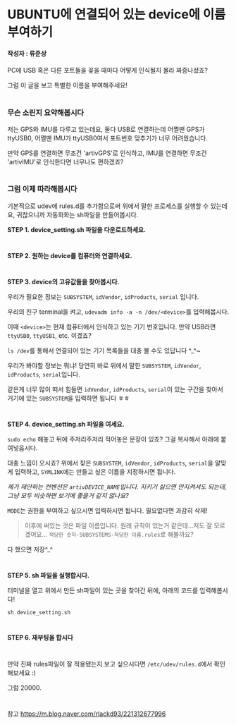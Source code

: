 UBUNTU에 연결되어 있는 device에 이름 부여하기
==========================================

#### 작성자 : 류준상


PC에 USB 혹은 다른 포트들을 꽂을 때마다 어떻게 인식될지 몰라 짜증나셨죠?

그럼 이 글을 보고 특별한 이름을 부여해주세요!
#
### 무슨 소린지 요약해봅시다

저는 GPS와 IMU를 다루고 있는데요, 둘다 USB로 연결하는데 어쩔땐 GPS가 ttyUSB0, 어쩔땐 IMU가 ttyUSB0여서 포트번호 맞추기가 너무 어려웠습니다.

만약 GPS를 연결하면 무조건 'artivGPS'로 인식하고, IMU를 연결하면 무조건 'artivIMU'로 인식한다면 너무나도 편하겠죠?
#
### 그럼 이제 따라해봅시다

기본적으로 udev에 rules.d를 추가함으로써 위에서 말한 프로세스를 실행할 수 있는데요, 귀찮으니까 자동화화는 sh파일을 만들어봅시다.

**STEP 1. device_setting.sh 파일을 다운로드하세요.**
#
**STEP 2. 원하는 device를 컴퓨터와 연결하세요.**
#
**STEP 3. device의 고유값들을 찾아봅시다.**

우리가 필요한 정보는 ```SUBSYSTEM```, ```idVendor```, ```idProducts```, ```serial``` 입니다.

우리의 친구 terminal을 켜고, ```udevadm info -a -n /dev/<device>```를 입력해봅시다.

이때 ```<device>```는 현재 컴퓨터에서 인식하고 있는 기기 번호입니다. 만약 USB라면 ```ttyUSB0```, ```ttyUSB1```, etc. 이겠죠?

```ls /dev```를 통해서 연결되어 있는 기기 목록들을 대충 볼 수도 있답니다 ^_^~

우리가 봐야할 정보는 뭐냐! 당연히 바로 위에서 말한 ```SUBSYSTEM```, ```idVendor```, ```idProducts```, ```serial```입니다.

같은게 너무 많이 떠서 힘들면 ```idVendor```, ```idProducts```, ```serial```이 있는 구간을 찾아서 거기에 있는 ```SUBSYSTEM```을 입력하면 됩니다 ㅎㅎ
#
**STEP 4. device_setting.sh 파일을 여세요.**

```sudo echo``` 해놓고 뒤에 주저리주저리 적어놓은 문장이 있죠? 그걸 복사해서 아래에 붙여넣읍시다.

대충 느낌이 오시죠? 위에서 찾은 ```SUBSYSTEM```, ```idVendor```, ```idProducts```, ```serial```을 알맞게 입력하고, ```SYMLINK```에는 만들고 싶은 이름을 지정하시면 됩니다.

*제가 제안하는 컨벤션은 ```artivDEVICE_NAME```입니다. 지키기 싫으면 안지켜셔도 되는데, 그냥 모두 비슷하면 보기에 좋을거 같지 않나요?*

```MODE```는 권한을 부여하고 싶으시면 입력하시면 됩니다. 필요없다면 과감히 삭제!

> 이후에 써있는 것은 파일 이름입니다. 원래 규칙이 있는거 같은데...저도 잘 모르겠어요... ```적당한 숫자-SUBSYSTEMS-적당한 이름.rules```로 해볼까요?

다 했으면 저장^_^
#
**STEP 5. sh 파일을 실행합시다.**

터미널을 열고 위에서 만든 sh파일이 있는 곳을 찾아간 뒤에, 아래의 코드를 입력해봅시다!

```sh device_setting.sh```
#
**STEP 6. 재부팅을 합시다**
#
만약 진짜 rules파일이 잘 적용됐는지 보고 싶으시다면 ```/etc/udev/rules.d```에서 확인해보세요 :)

그럼 20000.
#
참고
<https://m.blog.naver.com/rlackd93/221312677996>
